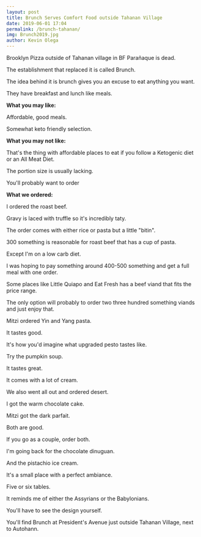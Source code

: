 ```yaml
--- 
layout: post 
title: Brunch Serves Comfort Food outside Tahanan Village
date: 2019-06-01 17:04
permalink: /brunch-tahanan/ 
img: Brunch2019.jpg
author: Kevin Olega 
--- 
```

Brooklyn Pizza outside of Tahanan village in BF Parañaque is dead.

The establishment that replaced it is called Brunch.

The idea behind it is brunch gives you an excuse to eat anything you want.

They have breakfast and lunch like meals.

**What you may like:**

Affordable, good meals.

Somewhat keto friendly selection.

**What you may not like:**

That's the thing with affordable places to eat if you follow a Ketogenic diet or an All Meat Diet.

The portion size is usually lacking.

You'll probably want to order

**What we ordered:**

I ordered the roast beef. 

Gravy is laced with truffle so it's incredibly taty.  

The order comes with either rice or pasta but a little "bitin".

300 something is reasonable for roast beef that has a cup of pasta. 

Except I'm on a low carb diet.

I was hoping to pay something around 400-500 something and get a full meal with one order.

Some places like Little Quiapo and Eat Fresh has a beef viand that fits the price range.

The only option will probably to order two three hundred something viands and just enjoy that.

Mitzi ordered Yin and Yang pasta. 

It tastes good. 

It's how you'd imagine what upgraded pesto tastes like.

Try the pumpkin soup. 

It tastes great.

It comes with a lot of cream.

We also went all out and ordered desert.

I got the warm chocolate cake.

Mitzi got the dark parfait.

Both are good.

If you go as a couple, order both.

I'm going back for the chocolate dinuguan.

And the pistachio ice cream.

It's a small place with a perfect ambiance.

Five or six tables.

It reminds me of either the Assyrians or the Babylonians.

You'll have to see the design yourself.

You'll find Brunch at President's Avenue just outside Tahanan Village, next to Autohann.